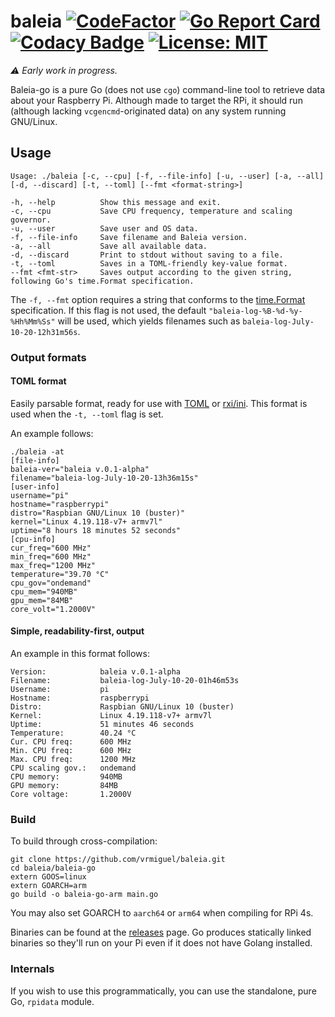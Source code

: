 # baleia [![CodeFactor](https://www.codefactor.io/repository/github/vrmiguel/baleia/badge)](https://www.codefactor.io/repository/github/vrmiguel/baleia) [![Go Report Card](https://goreportcard.com/badge/github.com/vrmiguel/baleia)](https://goreportcard.com/report/github.com/vrmiguel/baleia) [![Codacy Badge](https://app.codacy.com/project/badge/Grade/091b600655654901a95a9d8f7769ff86)](https://www.codacy.com/manual/lemao.vrm07/baleia?utm_source=github.com&amp;utm_medium=referral&amp;utm_content=vrmiguel/baleia&amp;utm_campaign=Badge_Grade) [![License: MIT](https://img.shields.io/badge/License-MIT-yellow.svg)](https://opensource.org/licenses/MIT)

*⚠️ Early work in progress.*

Baleia-go is a pure Go (does not use `cgo`) command-line tool to retrieve data about your Raspberry Pi. Although made to target the RPi, it should run (although lacking `vcgencmd`-originated data) on any system running GNU/Linux.

## Usage

```shell
Usage: ./baleia [-c, --cpu] [-f, --file-info] [-u, --user] [-a, --all] [-d, --discard] [-t, --toml] [--fmt <format-string>]

-h, --help      	Show this message and exit.
-c, --cpu       	Save CPU frequency, temperature and scaling governor.
-u, --user      	Save user and OS data.
-f, --file-info 	Save filename and Baleia version.
-a, --all       	Save all available data.
-d, --discard   	Print to stdout without saving to a file.
-t, --toml      	Saves in a TOML-friendly key-value format.
--fmt <fmt-str> 	Saves output according to the given string, following Go's time.Format specification.
```

The `-f, --fmt` option requires a string that conforms to the [time.Format](https://golang.org/pkg/time/#Time.Format) specification. If this flag is not 
used, the default `"baleia-log-%B-%d-%y-%Hh%Mm%Ss"` will be used, which yields filenames such as `baleia-log-July-10-20-12h31m56s`.

### Output formats

#### TOML format

Easily parsable format, ready for use with [TOML](https://github.com/toml-lang/toml) or [rxi/ini](https://github.com/rxi/ini). This format is used when the `-t, --toml` flag is set.

An example follows:

```shell
./baleia -at
[file-info]
baleia-ver="baleia v.0.1-alpha"
filename="baleia-log-July-10-20-13h36m15s"
[user-info]
username="pi"
hostname="raspberrypi"
distro="Raspbian GNU/Linux 10 (buster)"
kernel="Linux 4.19.118-v7+ armv7l"
uptime="8 hours 18 minutes 52 seconds"
[cpu-info]
cur_freq="600 MHz"
min_freq="600 MHz"
max_freq="1200 MHz"
temperature="39.70 °C"
cpu_gov="ondemand"
cpu_mem="940MB"
gpu_mem="84MB"
core_volt="1.2000V"

```

#### Simple, readability-first, output

An example in this format follows:

```shell
Version:         	baleia v.0.1-alpha
Filename:        	baleia-log-July-10-20-01h46m53s
Username:        	pi
Hostname:        	raspberrypi
Distro:          	Raspbian GNU/Linux 10 (buster)
Kernel:          	Linux 4.19.118-v7+ armv7l
Uptime:          	51 minutes 46 seconds
Temperature:     	40.24 °C
Cur. CPU freq:   	600 MHz
Min. CPU freq:   	600 MHz
Max. CPU freq:   	1200 MHz
CPU scaling gov.: 	ondemand
CPU memory:      	940MB
GPU memory:      	84MB
Core voltage:    	1.2000V
```

### Build

To build through cross-compilation:

```shell
git clone https://github.com/vrmiguel/baleia.git
cd baleia/baleia-go
extern GOOS=linux
extern GOARCH=arm
go build -o baleia-go-arm main.go
```

You may also set GOARCH to `aarch64` or `arm64` when compiling for RPi 4s.

Binaries can be found at the [releases](https://github.com/vrmiguel/baleia/releases/) page. Go produces statically linked binaries so they'll run on your Pi even if
it does not have Golang installed.

### Internals

If you wish to use this programmatically, you can use the standalone, pure Go, `rpidata` module.
